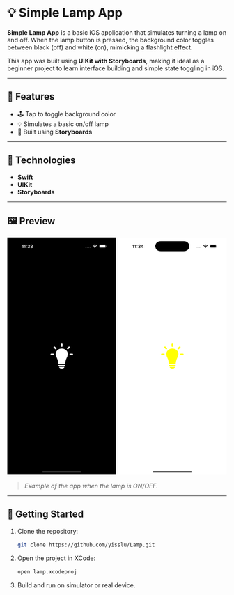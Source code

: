 # 💡 Simple Lamp App

**Simple Lamp App** is a basic iOS application that simulates turning a lamp on and off. When the lamp button is pressed, the background color toggles between black (off) and white (on), mimicking a flashlight effect.

This app was built using **UIKit with Storyboards**, making it ideal as a beginner project to learn interface building and simple state toggling in iOS.

---

## 📱 Features

- 🕹 Tap to toggle background color
- 💡 Simulates a basic on/off lamp
- 🧰 Built using **Storyboards**

---

## 🧰 Technologies

- **Swift**
- **UIKit**
- **Storyboards**

---

## 🖼 Preview

<p align="center">
  <img src="assets/lamp_preview.png" alt="Lamp App Preview" width="250"/>
  <img src="assets/lamp_preview2.png" alt="Lamp App Preview" width="250"/>
</p>

> *Example of the app when the lamp is ON/OFF.*

---

## 🚀 Getting Started

1. Clone the repository:
   ```bash
   git clone https://github.com/yisslu/Lamp.git
2. Open the project in XCode:
   ```bash
   open lamp.xcodeproj
3. Build and run on simulator or real device.

